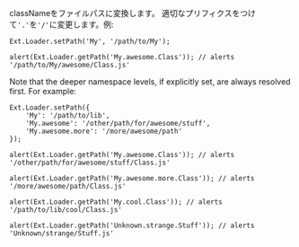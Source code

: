 classNameをファイルパスに変換します。
適切なプリフィクスをつけて`'.'`を`'/'`に変更します。例:


    Ext.Loader.setPath('My', '/path/to/My');

    alert(Ext.Loader.getPath('My.awesome.Class')); // alerts '/path/to/My/awesome/Class.js'

Note that the deeper namespace levels, if explicitly set, are always resolved first. For example:

    Ext.Loader.setPath({
        'My': '/path/to/lib',
        'My.awesome': '/other/path/for/awesome/stuff',
        'My.awesome.more': '/more/awesome/path'
    });

    alert(Ext.Loader.getPath('My.awesome.Class')); // alerts '/other/path/for/awesome/stuff/Class.js'

    alert(Ext.Loader.getPath('My.awesome.more.Class')); // alerts '/more/awesome/path/Class.js'

    alert(Ext.Loader.getPath('My.cool.Class')); // alerts '/path/to/lib/cool/Class.js'

    alert(Ext.Loader.getPath('Unknown.strange.Stuff')); // alerts 'Unknown/strange/Stuff.js'
